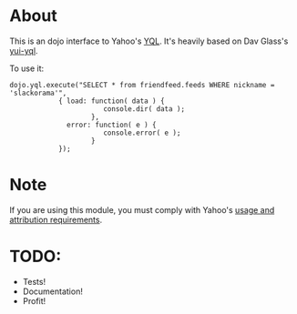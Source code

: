 About
=====
This is an dojo interface to Yahoo's [YQL][yql].  It's heavily based on Dav Glass's
[yui-yql][yui-yql].

To use it:

    dojo.yql.execute("SELECT * from friendfeed.feeds WHERE nickname = 'slackorama'",
                { load: function( data ) {
                           console.dir( data );
                        },
                  error: function( e ) {
                           console.error( e );
                        }
                });

Note
====
If you are using this module, you must comply with Yahoo's [usage and
attribution requirements][usage].

TODO:
=====

 *   Tests!
 *   Documentation!
 *   Profit!

[yql]: http://developer.yahoo.com/yql/
[yui-yql]: http://github.com/davglass/yui-yql/
[usage]: http://developer.yahoo.com/faq/#token
